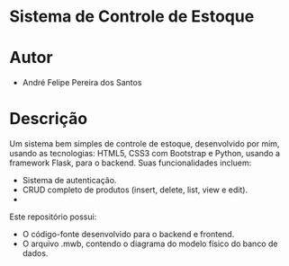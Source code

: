 # Sistema de Controle de Estoque

# Autor

- André Felipe Pereira dos Santos

# Descrição

Um sistema bem simples de controle de estoque, desenvolvido por mim, usando as tecnologias: HTML5, CSS3 com Bootstrap e Python, usando a framework Flask, para o backend. Suas funcionalidades incluem:

- Sistema de autenticação.
- CRUD completo de produtos (insert, delete, list, view e edit).
- 

Este repositório possui:

- O código-fonte desenvolvido para o backend e frontend.
- O arquivo .mwb, contendo o diagrama do modelo físico do banco de dados.

